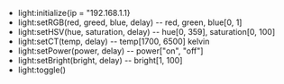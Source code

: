 


- light:initialize{ip = "192.168.1.1}
- light:setRGB(red, greed, blue, delay) -- red, green, blue[0, 1]
- light:setHSV(hue, saturation, delay) -- hue[0, 359], saturation[0, 100]
- light:setCT(temp, delay) -- temp[1700, 6500] kelvin
- light:setPower(power, delay) -- power["on", "off"]
- light:setBright(bright, delay) -- bright[1, 100]
- light:toggle()
